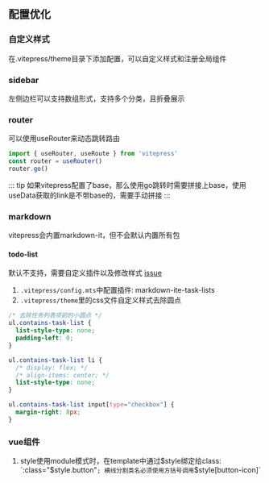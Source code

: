 ## 配置优化
### 自定义样式
在.vitepress/theme目录下添加配置，可以自定义样式和注册全局组件

### sidebar
左侧边栏可以支持数组形式，支持多个分类，且折叠展示

### router
可以使用useRouter来动态跳转路由
```js
import { useRouter, useRoute } from 'vitepress'
const router = useRouter()
router.go()
```
::: tip
如果vitepress配置了base，那么使用go跳转时需要拼接上base，使用useData获取的link是不带base的，需要手动拼接
:::

### markdown
vitepress会内置markdown-it，但不会默认内置所有包
#### todo-list
默认不支持，需要自定义插件以及修改样式 [issue](https://github.com/vuejs/vitepress/issues/1923)

1. `.vitepress/config.mts`中配置插件: markdown-ite-task-lists
2. `.vitepress/theme`里的css文件自定义样式去除圆点
```css
/* 去除任务列表项前的小圆点 */
ul.contains-task-list {
  list-style-type: none;
  padding-left: 0;
}

ul.contains-task-list li {
  /* display: flex; */
  /* align-items: center; */
  list-style-type: none;
}

ul.contains-task-list input[type="checkbox"] {
  margin-right: 8px;
}
```

### vue组件
1. style使用module模式时，在template中通过$style绑定给class: `:class="$style.button"`; 横线分割类名必须使用方括号调用`$style[button-icon]`